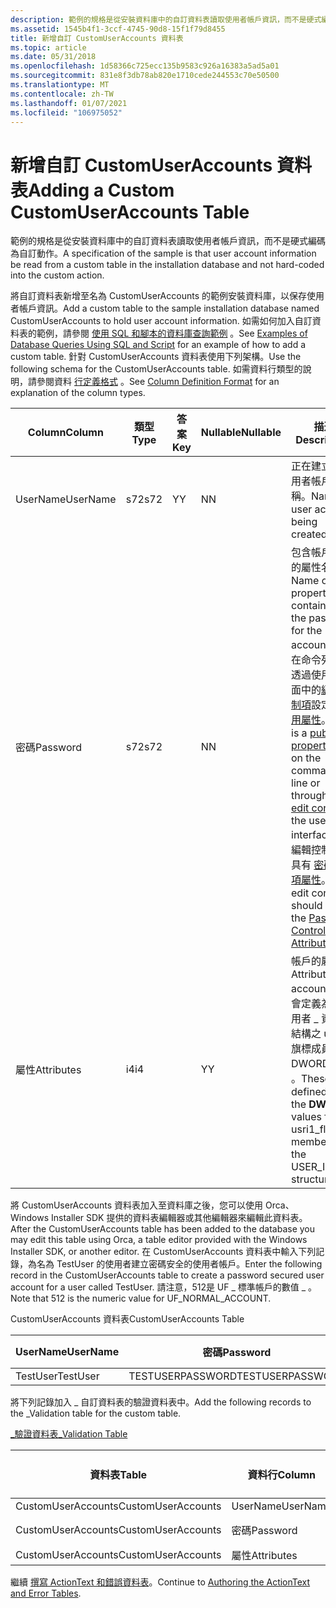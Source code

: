 ```yaml
---
description: 範例的規格是從安裝資料庫中的自訂資料表讀取使用者帳戶資訊，而不是硬式編碼為自訂動作。
ms.assetid: 1545b4f1-3ccf-4745-90d8-15f1f79d8455
title: 新增自訂 CustomUserAccounts 資料表
ms.topic: article
ms.date: 05/31/2018
ms.openlocfilehash: 1d58366c725ecc135b9583c926a16383a5ad5a01
ms.sourcegitcommit: 831e8f3db78ab820e1710cede244553c70e50500
ms.translationtype: MT
ms.contentlocale: zh-TW
ms.lasthandoff: 01/07/2021
ms.locfileid: "106975052"
---
```

# <a name="adding-a-custom-customuseraccounts-table"></a><span data-ttu-id="00ceb-103">新增自訂 CustomUserAccounts 資料表</span><span class="sxs-lookup"><span data-stu-id="00ceb-103">Adding a Custom CustomUserAccounts Table</span></span>

<span data-ttu-id="00ceb-104">範例的規格是從安裝資料庫中的自訂資料表讀取使用者帳戶資訊，而不是硬式編碼為自訂動作。</span><span class="sxs-lookup"><span data-stu-id="00ceb-104">A specification of the sample is that user account information be read from a custom table in the installation database and not hard-coded into the custom action.</span></span>

<span data-ttu-id="00ceb-105">將自訂資料表新增至名為 CustomUserAccounts 的範例安裝資料庫，以保存使用者帳戶資訊。</span><span class="sxs-lookup"><span data-stu-id="00ceb-105">Add a custom table to the sample installation database named CustomUserAccounts to hold user account information.</span></span> <span data-ttu-id="00ceb-106">如需如何加入自訂資料表的範例，請參閱 [使用 SQL 和腳本的資料庫查詢範例](examples-of-database-queries-using-sql-and-script.md) 。</span><span class="sxs-lookup"><span data-stu-id="00ceb-106">See [Examples of Database Queries Using SQL and Script](examples-of-database-queries-using-sql-and-script.md) for an example of how to add a custom table.</span></span> <span data-ttu-id="00ceb-107">針對 CustomUserAccounts 資料表使用下列架構。</span><span class="sxs-lookup"><span data-stu-id="00ceb-107">Use the following schema for the CustomUserAccounts table.</span></span> <span data-ttu-id="00ceb-108">如需資料行類型的說明，請參閱資料 [行定義格式](column-definition-format.md) 。</span><span class="sxs-lookup"><span data-stu-id="00ceb-108">See [Column Definition Format](column-definition-format.md) for an explanation of the column types.</span></span>



| <span data-ttu-id="00ceb-109">Column</span><span class="sxs-lookup"><span data-stu-id="00ceb-109">Column</span></span>     | <span data-ttu-id="00ceb-110">類型</span><span class="sxs-lookup"><span data-stu-id="00ceb-110">Type</span></span> | <span data-ttu-id="00ceb-111">答案</span><span class="sxs-lookup"><span data-stu-id="00ceb-111">Key</span></span> | <span data-ttu-id="00ceb-112">Nullable</span><span class="sxs-lookup"><span data-stu-id="00ceb-112">Nullable</span></span> | <span data-ttu-id="00ceb-113">描述</span><span class="sxs-lookup"><span data-stu-id="00ceb-113">Description</span></span>                                                                                                                                                                                                                                                                                                |
|------------|------|-----|----------|------------------------------------------------------------------------------------------------------------------------------------------------------------------------------------------------------------------------------------------------------------------------------------------------------------|
| <span data-ttu-id="00ceb-114">UserName</span><span class="sxs-lookup"><span data-stu-id="00ceb-114">UserName</span></span>   | <span data-ttu-id="00ceb-115">s72</span><span class="sxs-lookup"><span data-stu-id="00ceb-115">s72</span></span>  | <span data-ttu-id="00ceb-116">Y</span><span class="sxs-lookup"><span data-stu-id="00ceb-116">Y</span></span>   | <span data-ttu-id="00ceb-117">N</span><span class="sxs-lookup"><span data-stu-id="00ceb-117">N</span></span>        | <span data-ttu-id="00ceb-118">正在建立之使用者帳戶的名稱。</span><span class="sxs-lookup"><span data-stu-id="00ceb-118">Name of user account being created.</span></span>                                                                                                                                                                                                                                                                        |
| <span data-ttu-id="00ceb-119">密碼</span><span class="sxs-lookup"><span data-stu-id="00ceb-119">Password</span></span>   | <span data-ttu-id="00ceb-120">s72</span><span class="sxs-lookup"><span data-stu-id="00ceb-120">s72</span></span>  |     | <span data-ttu-id="00ceb-121">N</span><span class="sxs-lookup"><span data-stu-id="00ceb-121">N</span></span>        | <span data-ttu-id="00ceb-122">包含帳戶密碼的屬性名稱。</span><span class="sxs-lookup"><span data-stu-id="00ceb-122">Name of property containing the password for the account.</span></span> <span data-ttu-id="00ceb-123">這是在命令列上或透過使用者介面中的[編輯控制項](edit-control.md)設定的[公用屬性](public-properties.md)。</span><span class="sxs-lookup"><span data-stu-id="00ceb-123">This is a [public property](public-properties.md) set on the command line or through an [edit control](edit-control.md) in the user interface.</span></span> <span data-ttu-id="00ceb-124">此編輯控制項應具有 [密碼控制項屬性](password-control-attribute.md)。</span><span class="sxs-lookup"><span data-stu-id="00ceb-124">This edit control should have the [Password Control Attribute](password-control-attribute.md).</span></span> |
| <span data-ttu-id="00ceb-125">屬性</span><span class="sxs-lookup"><span data-stu-id="00ceb-125">Attributes</span></span> | <span data-ttu-id="00ceb-126">i4</span><span class="sxs-lookup"><span data-stu-id="00ceb-126">i4</span></span>   |     | <span data-ttu-id="00ceb-127">Y</span><span class="sxs-lookup"><span data-stu-id="00ceb-127">Y</span></span>        | <span data-ttu-id="00ceb-128">帳戶的屬性。</span><span class="sxs-lookup"><span data-stu-id="00ceb-128">Attributes for account.</span></span> <span data-ttu-id="00ceb-129">這些會定義為 \_ 使用者 \_ 資訊1結構之 usri1 旗標成員的 DWORD 值 \_ 。</span><span class="sxs-lookup"><span data-stu-id="00ceb-129">These are defined as the **DWORD** values for the usri1\_flags member of the USER\_INFO\_1 structure.</span></span>                                                                                                                                                                              |



 

<span data-ttu-id="00ceb-130">將 CustomUserAccounts 資料表加入至資料庫之後，您可以使用 Orca、Windows Installer SDK 提供的資料表編輯器或其他編輯器來編輯此資料表。</span><span class="sxs-lookup"><span data-stu-id="00ceb-130">After the CustomUserAccounts table has been added to the database you may edit this table using Orca, a table editor provided with the Windows Installer SDK, or another editor.</span></span> <span data-ttu-id="00ceb-131">在 CustomUserAccounts 資料表中輸入下列記錄，為名為 TestUser 的使用者建立密碼安全的使用者帳戶。</span><span class="sxs-lookup"><span data-stu-id="00ceb-131">Enter the following record in the CustomUserAccounts table to create a password secured user account for a user called TestUser.</span></span> <span data-ttu-id="00ceb-132">請注意，512是 UF \_ 標準帳戶的數值 \_ 。</span><span class="sxs-lookup"><span data-stu-id="00ceb-132">Note that 512 is the numeric value for UF\_NORMAL\_ACCOUNT.</span></span>

<span data-ttu-id="00ceb-133">CustomUserAccounts 資料表</span><span class="sxs-lookup"><span data-stu-id="00ceb-133">CustomUserAccounts Table</span></span>



| <span data-ttu-id="00ceb-134">UserName</span><span class="sxs-lookup"><span data-stu-id="00ceb-134">UserName</span></span> | <span data-ttu-id="00ceb-135">密碼</span><span class="sxs-lookup"><span data-stu-id="00ceb-135">Password</span></span>         | <span data-ttu-id="00ceb-136">屬性</span><span class="sxs-lookup"><span data-stu-id="00ceb-136">Attributes</span></span> |
|----------|------------------|------------|
| <span data-ttu-id="00ceb-137">TestUser</span><span class="sxs-lookup"><span data-stu-id="00ceb-137">TestUser</span></span> | <span data-ttu-id="00ceb-138">TESTUSERPASSWORD</span><span class="sxs-lookup"><span data-stu-id="00ceb-138">TESTUSERPASSWORD</span></span> | <span data-ttu-id="00ceb-139">512</span><span class="sxs-lookup"><span data-stu-id="00ceb-139">512</span></span>        |



 

<span data-ttu-id="00ceb-140">將下列記錄加入 \_ 自訂資料表的驗證資料表中。</span><span class="sxs-lookup"><span data-stu-id="00ceb-140">Add the following records to the \_Validation table for the custom table.</span></span>

[<span data-ttu-id="00ceb-141">\_驗證資料表</span><span class="sxs-lookup"><span data-stu-id="00ceb-141">\_Validation Table</span></span>](-validation-table.md)



| <span data-ttu-id="00ceb-142">資料表</span><span class="sxs-lookup"><span data-stu-id="00ceb-142">Table</span></span>              | <span data-ttu-id="00ceb-143">資料行</span><span class="sxs-lookup"><span data-stu-id="00ceb-143">Column</span></span>     | <span data-ttu-id="00ceb-144">Nullable</span><span class="sxs-lookup"><span data-stu-id="00ceb-144">Nullable</span></span> | <span data-ttu-id="00ceb-145">MinValue</span><span class="sxs-lookup"><span data-stu-id="00ceb-145">MinValue</span></span> | <span data-ttu-id="00ceb-146">MaxValue</span><span class="sxs-lookup"><span data-stu-id="00ceb-146">MaxValue</span></span>   | <span data-ttu-id="00ceb-147">KeyTable</span><span class="sxs-lookup"><span data-stu-id="00ceb-147">KeyTable</span></span> | <span data-ttu-id="00ceb-148">KeyColumn</span><span class="sxs-lookup"><span data-stu-id="00ceb-148">KeyColumn</span></span> | <span data-ttu-id="00ceb-149">類別</span><span class="sxs-lookup"><span data-stu-id="00ceb-149">Category</span></span>                     | <span data-ttu-id="00ceb-150">設定</span><span class="sxs-lookup"><span data-stu-id="00ceb-150">Set</span></span> | <span data-ttu-id="00ceb-151">Description</span><span class="sxs-lookup"><span data-stu-id="00ceb-151">Description</span></span> |
|--------------------|------------|----------|----------|------------|----------|-----------|------------------------------|-----|-------------|
| <span data-ttu-id="00ceb-152">CustomUserAccounts</span><span class="sxs-lookup"><span data-stu-id="00ceb-152">CustomUserAccounts</span></span> | <span data-ttu-id="00ceb-153">UserName</span><span class="sxs-lookup"><span data-stu-id="00ceb-153">UserName</span></span>   | <span data-ttu-id="00ceb-154">N</span><span class="sxs-lookup"><span data-stu-id="00ceb-154">N</span></span>        |          |            |          |           | [<span data-ttu-id="00ceb-155">Text</span><span class="sxs-lookup"><span data-stu-id="00ceb-155">Text</span></span>](text.md)             |     |             |
| <span data-ttu-id="00ceb-156">CustomUserAccounts</span><span class="sxs-lookup"><span data-stu-id="00ceb-156">CustomUserAccounts</span></span> | <span data-ttu-id="00ceb-157">密碼</span><span class="sxs-lookup"><span data-stu-id="00ceb-157">Password</span></span>   | <span data-ttu-id="00ceb-158">N</span><span class="sxs-lookup"><span data-stu-id="00ceb-158">N</span></span>        |          |            |          |           | [<span data-ttu-id="00ceb-159">識別碼</span><span class="sxs-lookup"><span data-stu-id="00ceb-159">Identifier</span></span>](identifier.md) |     |             |
| <span data-ttu-id="00ceb-160">CustomUserAccounts</span><span class="sxs-lookup"><span data-stu-id="00ceb-160">CustomUserAccounts</span></span> | <span data-ttu-id="00ceb-161">屬性</span><span class="sxs-lookup"><span data-stu-id="00ceb-161">Attributes</span></span> | <span data-ttu-id="00ceb-162">Y</span><span class="sxs-lookup"><span data-stu-id="00ceb-162">Y</span></span>        | <span data-ttu-id="00ceb-163">0</span><span class="sxs-lookup"><span data-stu-id="00ceb-163">0</span></span>        | <span data-ttu-id="00ceb-164">2147483647</span><span class="sxs-lookup"><span data-stu-id="00ceb-164">2147483647</span></span> |          |           | <span data-ttu-id="00ceb-165">null</span><span class="sxs-lookup"><span data-stu-id="00ceb-165">null</span></span>                         |     |             |



 

<span data-ttu-id="00ceb-166">繼續 [撰寫 ActionText 和錯誤資料表](authoring-the-actiontext-and-error-tables.md)。</span><span class="sxs-lookup"><span data-stu-id="00ceb-166">Continue to [Authoring the ActionText and Error Tables](authoring-the-actiontext-and-error-tables.md).</span></span>

 

 



